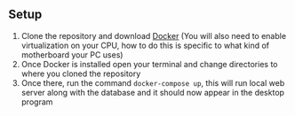 ## Setup
1. Clone the repository and download [Docker](https://www.docker.com/get-started) (You will also need to enable virtualization on your CPU, how to do this is specific to what kind of motherboard your PC uses)
2. Once Docker is installed open your terminal and change directories to where you cloned the repository
3. Once there, run the command `docker-compose up`, this will run local web server along with the database and it should now appear in the desktop program
